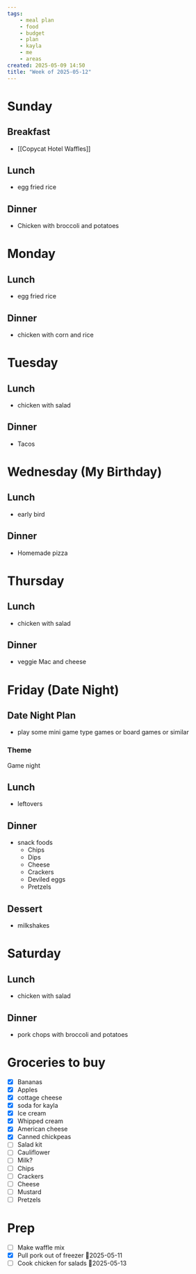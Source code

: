 ```yaml
---
tags:
    - meal plan
    - food
    - budget
    - plan
    - kayla
    - me
    - areas
created: 2025-05-09 14:50
title: "Week of 2025-05-12"
---
```


# Sunday

## Breakfast

-   [[Copycat Hotel Waffles]]

## Lunch

-   egg fried rice

## Dinner

-   Chicken with broccoli and potatoes

# Monday

## Lunch

-   egg fried rice

## Dinner

-   chicken with corn and rice

# Tuesday

## Lunch

-   chicken with salad

## Dinner

-   Tacos

# Wednesday (My Birthday)

## Lunch

-   early bird

## Dinner

-   Homemade pizza

# Thursday

## Lunch

-   chicken with salad

## Dinner

-   veggie Mac and cheese

# Friday (Date Night)

## Date Night Plan

-   play some mini game type games or board games or similar

### Theme

Game night

## Lunch

-   leftovers

## Dinner

-   snack foods
    -   Chips
    -   Dips
    -   Cheese
    -   Crackers
    -   Deviled eggs
    -   Pretzels

## Dessert

-   milkshakes

# Saturday

## Lunch

-   chicken with salad

## Dinner

-   pork chops with broccoli and potatoes

# Groceries to buy

-   [x] Bananas
-   [x] Apples
-   [x] cottage cheese
-   [x] soda for kayla
-   [x] Ice cream
-   [x] Whipped cream
-   [x] American cheese
-   [x] Canned chickpeas
-   [ ] Salad kit
-   [ ] Cauliflower
-   [ ] Milk?
-   [ ] Chips
-   [ ] Crackers
-   [ ] Cheese
-   [ ] Mustard
-   [ ] Pretzels

# Prep

-   [ ] Make waffle mix
-   [x] Pull pork out of freezer 📆2025-05-11
-   [ ] Cook chicken for salads 📆2025-05-13
